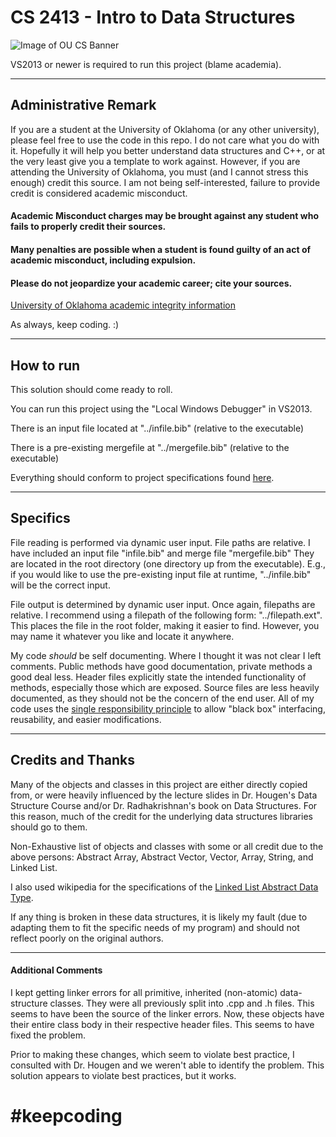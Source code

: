 # CS 2413 - Intro to Data Structures 

![Image of OU CS Banner](http://i.imgur.com/hjatGGJ.png)

VS2013 or newer is required to run this project (blame academia).

---

## Administrative Remark 

If you are a student at the University of Oklahoma (or any other university), please feel free to use the code in this repo. I do not care what you do with it. Hopefully it will help you better understand data structures and C++,
or at the very least give you a template to work against. However, if you are attending the University of Oklahoma, you must (and I cannot stress this enough) credit this source. I am not being self-interested, failure to provide credit is considered academic misconduct.

#### Academic Misconduct charges may be brought against any student who fails to properly credit their sources.
#### Many penalties are possible when a student is found guilty of an act of academic misconduct, including expulsion.
#### Please do not jeopardize your academic career; cite your sources.

[University of Oklahoma academic integrity information](http://integrity.ou.edu/)

As always, keep coding. :)


---

## How to run

This solution should come ready to roll.

You can run this project using the "Local Windows Debugger" in VS2013.

There is an input file located at "../infile.bib" (relative to the executable)

There is a pre-existing mergefile at "../mergefile.bib" (relative to the executable)

Everything should conform to project specifications found [here](http://www.cs.ou.edu/~hougen/classes/Fall-2014/DataStructures/materials/assignments.html).

---

## Specifics

File reading is performed via dynamic user input. File paths are relative. 
I have included an input file "infile.bib" and merge file "mergefile.bib"
They are located in the root directory (one directory up from the executable).
E.g., if you would like to use the pre-existing input file at runtime, "../infile.bib" will be the correct input.

File output is determined by dynamic user input. Once again, filepaths are relative.
I recommend using a filepath of the following form: "../filepath.ext". This places the file in the root folder, making it easier to find. However, you may name it whatever you like and locate it anywhere.

My code *should* be self documenting. Where I thought it was not clear I left comments.
Public methods have good documentation, private methods a good deal less.
Header files explicitly state the intended functionality of methods, especially those which are exposed.
Source files are less heavily documented, as they should not be the concern of the end user.
All of my code uses the [single responsibility principle](http://en.wikipedia.org/wiki/Single_responsibility_principle) to allow "black box" interfacing, reusability, and easier modifications.

---

## Credits and Thanks

Many of the objects and classes in this project are either directly copied from, or were heavily influenced by the lecture slides in Dr. Hougen's Data Structure Course and/or Dr. Radhakrishnan's book on Data Structures. For this reason, much of the credit for the underlying data structures libraries should go to them.

Non-Exhaustive list of objects and classes with some or all credit due to the above persons: Abstract Array, Abstract Vector, Vector, Array, String, and Linked List.

I also used wikipedia for the specifications of the [Linked List Abstract Data Type](http://en.wikipedia.org/wiki/List_(abstract_data_type)).

If any thing is broken in these data structures, it is likely my fault (due to adapting them to fit the specific needs of my program) and should not reflect poorly on the original authors.

---

#### Additional Comments

I kept getting linker errors for all primitive, inherited (non-atomic) data-structure classes.
They were all previously split into .cpp and .h files.
This seems to have been the source of the linker errors.
Now, these objects have their entire class body in their respective header files. 
This seems to have fixed the problem. 

Prior to making these changes, which seem to violate best practice,
I consulted with Dr. Hougen and we weren't able to identify the problem.
This solution appears to violate best practices, but it works.

# #keepcoding
